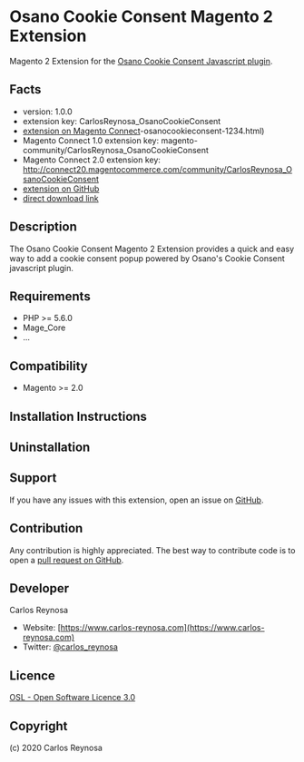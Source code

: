 Osano Cookie Consent Magento 2 Extension
=====================
Magento 2 Extension for the [Osano Cookie Consent Javascript plugin](https://www.osano.com/cookieconsent).

Facts
-----
- version: 1.0.0
- extension key: CarlosReynosa_OsanoCookieConsent
- [extension on Magento Connect](http://www.magentocommerce.com/magento-connect/carlosreynosa)-osanocookieconsent-1234.html)
- Magento Connect 1.0 extension key: magento-community/CarlosReynosa_OsanoCookieConsent
- Magento Connect 2.0 extension key: http://connect20.magentocommerce.com/community/CarlosReynosa_OsanoCookieConsent
- [extension on GitHub](https://github.com/carlosreynosa/CarlosReynosa_OsanoCookieConsent)
- [direct download link](http://connect.magentocommerce.com/community/get/CarlosReynosa_OsanoCookieConsent-1.0.0.tgz)

Description
-----------
The Osano Cookie Consent Magento 2 Extension provides a quick and easy way to add a cookie consent popup powered by Osano's Cookie Consent javascript plugin. 

Requirements
------------
- PHP >= 5.6.0
- Mage_Core
- ...

Compatibility
-------------
- Magento >= 2.0

Installation Instructions
-------------------------


Uninstallation
--------------


Support
-------
If you have any issues with this extension, open an issue on [GitHub](https://github.com/carlosreynosa/CarlosReynosa_OsanoCookieConsent/issues).

Contribution
------------
Any contribution is highly appreciated. The best way to contribute code is to open a [pull request on GitHub](https://help.github.com/articles/using-pull-requests).

Developer
---------
Carlos Reynosa

- Website: [https://www.carlos-reynosa.com](https://www.carlos-reynosa.com)
- Twitter: [@carlos_reynosa](https://twitter.com/carlos_reynosa)

Licence
-------
[OSL - Open Software Licence 3.0](http://opensource.org/licenses/osl-3.0.php)

Copyright
---------
(c) 2020 Carlos Reynosa
